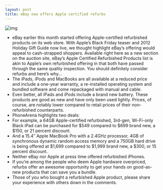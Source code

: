 ```yaml
---
layout: post
title: eBay now offers Apple certified refurbs
---
```

![img](http://media.idownloadblog.com/wp-content/uploads/2012/11/eBay-Apple-refurbished-teaser.jpg)
* eBay earlier this month started offering Apple-certified refurbished products on its web store. With Apple’s Black Friday teaser and 2012 Holiday Gift Guide now live, we thought highlight eBay’s offering would appeal to cash-strapped shoppers. Available right here as a new section on the auction site, eBay’s Apple Certified Refurbished Products list is akin to Apple’s own refurbished offering in that both have passed through the same quality inspection. You should definitely consider refurbs and here’s why…
* The iPads, iPods and MacBooks are all available at a reduced price and include a one-year warranty, a re-installed operating system and bundled software and come repackaged with manual and cable.
* Even better, all iPads and iPods include a brand new battery. These products are good as new and have only been used lightly. Prices, of course, are notably lower compared to retail prices of their non-refurbished counterparts.
* PhoneArena highlights two deals:
* For example, a 64GB Apple-certified refurbished, 3rd-gen, Wi-Fi-only Black iPad can be purchased for $549 compared to $699 brand new, a $150, or 21 percent discount.
* And a 15.4″ Apple MacBook Pro with a 2.4GHz processor, 4GB of synchronous dynamic random access memory and a 750GB hard drive is being offered at $1,699 compared to $1,999 brand new, a $300, or 15 percent discount.
* Neither eBay nor Apple at press time offered refurbished iPhones.
* If you’re among the people who deem Apple hardware overpriced, refurbs offer an awesome opportunity to get your hands on good-as-new products that can save you a bundle.
* Those of you who bought a refurbished Apple product, please share your experience with others down in the comments.

